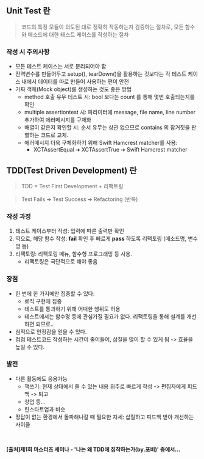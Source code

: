 ## Unit Test 란
> 코드의 특정 모듈이 의도된 대로 정확히 작동하는지 검증하는 절차로, 모든 함수와 메소드에 대한 테스트 케이스를 작성하는 절차

### 작성 시 주의사항
- 모든 테스트 케이스는 서로 분리되어야 함
- 전역변수를 만들어두고 setup(), tearDown()을 활용하는 것보다는 각 테스트 케이스 내에서 데이터를 따로 만들어 사용하는 편이 안전
- 가짜 객체(Mock object)를 생성하는 것도 좋은 방법
	- method 호출 유무 테스트 시: bool 보다는 count 를 통해 몇번 호출되는지를 확인
	- multiple assertiontest 시: 파라미터에 message, file name, line number 추가하여 에러메시지를 구체화
	- 배열이 같은지 확인할 시: 순서 유무는 상관 없으므로 contains 의 참거짓을 판별하는 코드로 교체. 
	- 에러메시지 더욱 구체화하기 위해 Swift Hamcrest matcher를 사용:
		- XCTAssertEqual ➔ XCTAssertTrue ➔ Swift Hamcrest matcher

## TDD(Test Driven Development) 란
> TDD = Test First Development + 리팩토링

> Test Fails ➔ Test Success ➔ Refactoring (반복)

### 작성 과정
1. 테스트 케이스부터 작성: 입력에 따른 출력만 확인
2. 역으로, 해당 함수 작성: **fail** 확인 후 빠르게 **pass** 하도록 리팩토링 (메소드명, 변수명 등)
3. 리팩토링: 리팩토링 메뉴, 함수형 프로그래밍 등 사용.
	- 리팩토링은 극단적으로 해야 좋음

### 장점
- 한 번에 한 가지에만 집중할 수 있다: 
    - 로직 구현에 집중
    - 테스트를 통과하기 위해 어떠한 행위도 허용
    - 테스트에서는 함수명 등에 관심가질 필요가 없다. 리팩토링을 통해 설계를 개선하면 되므로..
- 심적으로 안정감을 얻을 수 있다.
- 점점 테스트코드 작성하는 시간이 줄어들어, 삽질을 많이 할 수 있게 됨 -> 효율을 높일 수 있다.

### 발전
- 다른 활동에도 응용가능
    - 책쓰기: 현재 상태에서 쓸 수 있는 내용 위주로 빠르게 작성 -> 편집자에게 피드백 -> 퇴고
    - 창업 등...
    - 린스타트업과 비슷
- 정답이 없는 환경에서 돌파해나갈 때 필요한 자세: 삽질하고 피드백 받아 개선하는 사이클

<br/>

**[출처]제1회 마스터즈 세미나 - '나는 왜 TDD에 집착하는가(by.포비)' 중에서...**